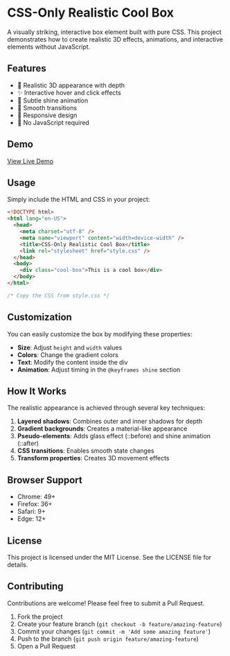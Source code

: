 # CSS-Only Realistic Cool Box

A visually striking, interactive box element built with pure CSS. This project demonstrates how to create realistic 3D effects, animations, and interactive elements without JavaScript.

<!--![Cool Box Preview](https://github.com/Afzal91004/CSS-Only-Realistic-Cool-Box/raw/main/preview.gif)-->

## Features

- 🎨 Realistic 3D appearance with depth
- ✨ Interactive hover and click effects
- 🌟 Subtle shine animation
- 🔄 Smooth transitions
- 📱 Responsive design
- 🚫 No JavaScript required

## Demo

[View Live Demo](https://css-only-realistic-cool-box.vercel.app/)

## Usage

Simply include the HTML and CSS in your project:

```html
<!DOCTYPE html>
<html lang="en-US">
  <head>
    <meta charset="utf-8" />
    <meta name="viewport" content="width=device-width" />
    <title>CSS-Only Realistic Cool Box</title>
    <link rel="stylesheet" href="style.css" />
  </head>
  <body>
    <div class="cool-box">This is a cool box</div>
  </body>
</html>
```

```css
/* Copy the CSS from style.css */
```

## Customization

You can easily customize the box by modifying these properties:

- **Size**: Adjust `height` and `width` values
- **Colors**: Change the gradient colors
- **Text**: Modify the content inside the div
- **Animation**: Adjust timing in the `@keyframes shine` section

## How It Works

The realistic appearance is achieved through several key techniques:

1. **Layered shadows**: Combines outer and inner shadows for depth
2. **Gradient backgrounds**: Creates a material-like appearance
3. **Pseudo-elements**: Adds glass effect (::before) and shine animation (::after)
4. **CSS transitions**: Enables smooth state changes
5. **Transform properties**: Creates 3D movement effects

## Browser Support

- Chrome: 49+
- Firefox: 36+
- Safari: 9+
- Edge: 12+

## License

This project is licensed under the MIT License. See the LICENSE file for details.

## Contributing

Contributions are welcome! Please feel free to submit a Pull Request.

1. Fork the project
2. Create your feature branch (`git checkout -b feature/amazing-feature`)
3. Commit your changes (`git commit -m 'Add some amazing feature'`)
4. Push to the branch (`git push origin feature/amazing-feature`)
5. Open a Pull Request

